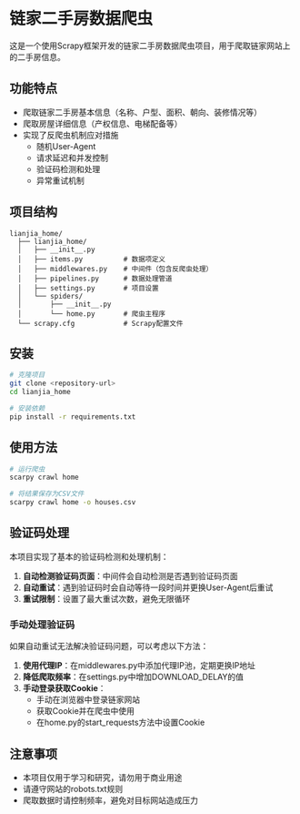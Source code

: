 # 链家二手房数据爬虫

这是一个使用Scrapy框架开发的链家二手房数据爬虫项目，用于爬取链家网站上的二手房信息。

## 功能特点

- 爬取链家二手房基本信息（名称、户型、面积、朝向、装修情况等）
- 爬取房屋详细信息（产权信息、电梯配备等）
- 实现了反爬虫机制应对措施
  - 随机User-Agent
  - 请求延迟和并发控制
  - 验证码检测和处理
  - 异常重试机制

## 项目结构

```
lianjia_home/
  ├── lianjia_home/
  │   ├── __init__.py
  │   ├── items.py          # 数据项定义
  │   ├── middlewares.py    # 中间件（包含反爬虫处理）
  │   ├── pipelines.py      # 数据处理管道
  │   ├── settings.py       # 项目设置
  │   └── spiders/
  │       ├── __init__.py
  │       └── home.py       # 爬虫主程序
  └── scrapy.cfg            # Scrapy配置文件
```

## 安装

```bash
# 克隆项目
git clone <repository-url>
cd lianjia_home

# 安装依赖
pip install -r requirements.txt
```

## 使用方法

```bash
# 运行爬虫
scarpy crawl home

# 将结果保存为CSV文件
scarpy crawl home -o houses.csv
```

## 验证码处理

本项目实现了基本的验证码检测和处理机制：

1. **自动检测验证码页面**：中间件会自动检测是否遇到验证码页面
2. **自动重试**：遇到验证码时会自动等待一段时间并更换User-Agent后重试
3. **重试限制**：设置了最大重试次数，避免无限循环

### 手动处理验证码

如果自动重试无法解决验证码问题，可以考虑以下方法：

1. **使用代理IP**：在middlewares.py中添加代理IP池，定期更换IP地址
2. **降低爬取频率**：在settings.py中增加DOWNLOAD_DELAY的值
3. **手动登录获取Cookie**：
   - 手动在浏览器中登录链家网站
   - 获取Cookie并在爬虫中使用
   - 在home.py的start_requests方法中设置Cookie

## 注意事项

- 本项目仅用于学习和研究，请勿用于商业用途
- 请遵守网站的robots.txt规则
- 爬取数据时请控制频率，避免对目标网站造成压力